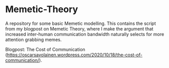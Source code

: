 # Memetic-Theory
A repository for some basic Memetic modelling. This contains the script from my blogpost on Memetic Theory, where I make the argument that increased inter-human communication bandwidth naturally selects for more attention grabbing memes.

Blogpost: The Cost of Communication (https://oscarsavolainen.wordpress.com/2020/10/18/the-cost-of-communication/).
